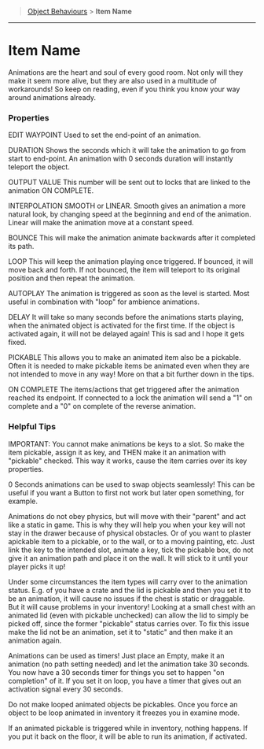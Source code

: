 > [Object Behaviours](https://github.com/xviable/escape-sim-room-editor-docs/wiki/Object-Behaviours) > **Item Name**

---

# Item Name
Animations are the heart and soul of every good room. Not only will they make it seem more alive, but they are also used in a multitude of workarounds! So keep on reading, even if you think you know your way around animations already.

### Properties

EDIT WAYPOINT
Used to set the end-point of an animation.

DURATION
Shows the seconds which it will take the animation to go from start to end-point. An animation with 0 seconds duration will instantly teleport the object.

OUTPUT VALUE
This number will be sent out to locks that are linked to the animation ON COMPLETE.

INTERPOLATION
SMOOTH or LINEAR. Smooth gives an animation a more natural look, by changing speed at the beginning and end of the animation. Linear will make the animation move at a constant speed.

BOUNCE
This will make the animation animate backwards after it completed its path.

LOOP
This will keep the animation playing once triggered. If bounced, it will move back and forth. If not bounced, the item will teleport to its original position and then repeat the animation.

AUTOPLAY
The animation is triggered as soon as the level is started. Most useful in combination with "loop" for ambience animations.

DELAY
It will take so many seconds before the animations starts playing, when the animated object is activated for the first time. If the object is activated again, it will not be delayed again! This is sad and I hope it gets fixed.

PICKABLE
This allows you to make an animated item also be a pickable. Often it is needed to make pickable items be animated even when they are not intended to move in any way! More on that a bit further down in the tips.

ON COMPLETE
The items/actions that get triggered after the animation reached its endpoint. If connected to a lock the animation will send a "1" on complete and a "0" on complete of the reverse animation.

### Helpful Tips

IMPORTANT: You cannot make animations be keys to a slot. So make the item pickable, assign it as key, and THEN make it an animation with "pickable" checked. This way it works, cause the item carries over its key properties.

0 Seconds animations can be used to swap objects seamlessly! This can be useful if you want a Button to first not work but later open something, for example.

Animations do not obey physics, but will move with their "parent" and act like a static in game. This is why they will help you when your key will not stay in the drawer because of physical obstacles. Or of you want to plaster apickable item to a pickable, or to the wall, or to a moving painting, etc.
Just link the key to the intended slot, animate a key, tick the pickable box, do not give it an animation path and place it on the wall. It will stick to it until your player picks it up!

Under some circumstances the item types will carry over to the animation status. E.g. of you have a crate and the lid is pickable and then you set it to be an animation, it will cause no issues if the chest is static or draggable. But it will cause problems in your inventory! Looking at a small chest with an animated lid (even with pickable unchecked) can allow the lid to simply be picked off, since the former "pickable" status carries over. To fix this issue make the lid not be an animation, set it to "static" and then make it an animation again.

Animations can be used as timers! Just place an Empty, make it an animation (no path setting needed) and let the animation take 30 seconds. You now have a 30 seconds timer for things you set to happen "on completion" of it. If you set it on loop, you have a timer that gives out an activation signal every 30 seconds.

Do not make looped animated objects be pickables. Once you force an object to be loop animated in inventory it freezes you in examine mode.

If an animated pickable is triggered while in inventory, nothing happens. If you put it back on the floor, it will be able to run its animation, if activated.

